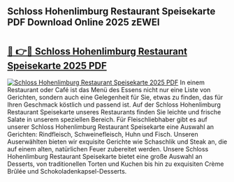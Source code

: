 ## Schloss Hohenlimburg Restaurant Speisekarte PDF Download Online 2025 zEWEI

# <h2><a href="http://gc7azf.nevu.top/?p=Schloss+Hohenlimburg+Restaurant+Speisekarte">🔗 👉🔴 Schloss Hohenlimburg Restaurant Speisekarte 2025 PDF</a></h2>

[![Schloss Hohenlimburg Restaurant Speisekarte 2025 PDF](https://i.imgur.com/dBaPXMq.png)](http://gc7azf.nevu.top/?p=Schloss+Hohenlimburg+Restaurant+Speisekarte)
In einem Restaurant oder Café ist das Menü des Essens nicht nur eine Liste von Gerichten, sondern auch eine Gelegenheit für Sie, etwas zu finden, das für Ihren Geschmack köstlich und passend ist. Auf der Schloss Hohenlimburg Restaurant Speisekarte unseres Restaurants finden Sie leichte und frische Salate in unserem speziellen Bereich. Für Fleischliebhaber gibt es auf unserer Schloss Hohenlimburg Restaurant Speisekarte eine Auswahl an Gerichten: Rindfleisch, Schweinefleisch, Huhn und Fisch. Unseren Auserwählten bieten wir exquisite Gerichte wie Schaschlik und Steak an, die auf einem alten, natürlichen Feuer zubereitet werden. Unsere Schloss Hohenlimburg Restaurant Speisekarte bietet eine große Auswahl an Desserts, von traditionellen Torten und Kuchen bis hin zu exquisiten Crème Brûlée und Schokoladenkapsel-Desserts.
